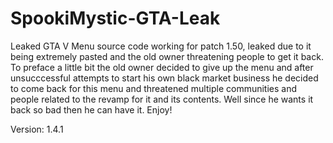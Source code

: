 # SpookiMystic-GTA-Leak
Leaked GTA V Menu source code working for patch 1.50, leaked due to it being extremely pasted and the old owner threatening people to get it back. To preface a little bit the old owner decided to give up the menu and after unsucccessful attempts to start his own black market business he decided to come back for this menu and threatened multiple communities and people related to the revamp for it and its contents. Well since he wants it back so bad then he can have it. Enjoy!

Version: 1.4.1
